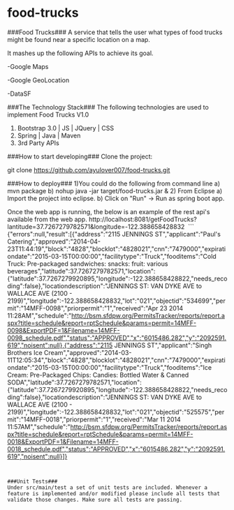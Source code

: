 # food-trucks

###Food Trucks###
A service that tells the user what types of food trucks might be found near a specific location on a map.

It mashes up the following APIs to achieve its goal.

-Google Maps

-Google GeoLocation

-DataSF

###The Technology Stack###
The following technologies are used to implement Food Trucks V1.0

<ol>
<li>Bootstrap 3.0 | JS | JQuery | CSS </li>
<li>Spring | Java | Maven</li>
<li>3rd Party APIs</li>
</ol>

###How to start developing###
Clone the project:

git clone https://github.com/ayulover007/food-trucks.git

###How to deploy###
1)You could do the following from command line
  a) mvn package 
  b) nohup java -jar target/food-trucks.jar &
2) From Eclipse 
  a) Import the project into eclipse. 
  b) Click on "Run" -> Run as spring boot app.

Once the web app is running, the below is an example of the rest api's available from the web app.
  http://localhost:8081/getFoodTrucks?lantitude=37.7267279782571&longitude=-122.388658428832
  ```
  {"errors":null,"result":[{"address":"2115 JENNINGS ST","applicant":"Paul's Catering","approved":"2014-04-23T11:44:19","block":"4828","blocklot":"4828021","cnn":"7479000","expirationdate":"2015-03-15T00:00:00","facilitytype":"Truck","fooditems":"Cold Truck: Pre-packaged sandwiches: snacks: fruit: various beverages","latitude":37.7267279782571,"location":{"latitude":37.7267279920895,"longitude":-122.388658428822,"needs_recoding":false},"locationdescription":"JENNINGS ST: VAN DYKE AVE to WALLACE AVE (2100 - 2199)","longitude":-122.388658428832,"lot":"021","objectid":"534699","permit":"14MFF-0098","priorpermit":"1","received":"Apr 23 2014 11:28AM","schedule":"http://bsm.sfdpw.org/PermitsTracker/reports/report.aspx?title=schedule&report=rptSchedule&params=permit=14MFF-0098&ExportPDF=1&Filename=14MFF-0098_schedule.pdf","status":"APPROVED","x":"6015486.282","y":"2092591.619","noisent":null},{"address":"2115 JENNINGS ST","applicant":"Singh Brothers Ice Cream","approved":"2014-03-11T12:05:34","block":"4828","blocklot":"4828021","cnn":"7479000","expirationdate":"2015-03-15T00:00:00","facilitytype":"Truck","fooditems":"Ice Cream: Pre-Packaged Chips: Candies: Bottled Water & Canned SODA","latitude":37.7267279782571,"location":{"latitude":37.7267279920895,"longitude":-122.388658428822,"needs_recoding":false},"locationdescription":"JENNINGS ST: VAN DYKE AVE to WALLACE AVE (2100 - 2199)","longitude":-122.388658428832,"lot":"021","objectid":"525575","permit":"14MFF-0018","priorpermit":"1","received":"Mar 11 2014 11:57AM","schedule":"http://bsm.sfdpw.org/PermitsTracker/reports/report.aspx?title=schedule&report=rptSchedule&params=permit=14MFF-0018&ExportPDF=1&Filename=14MFF-0018_schedule.pdf","status":"APPROVED","x":"6015486.282","y":"2092591.619","noisent":null}]}
  ```


###Unit Tests###
Under src/main/test a set of unit tests are included. Whenever a feature is implemented and/or modified please include all tests that validate those changes. Make sure all tests are passing.

